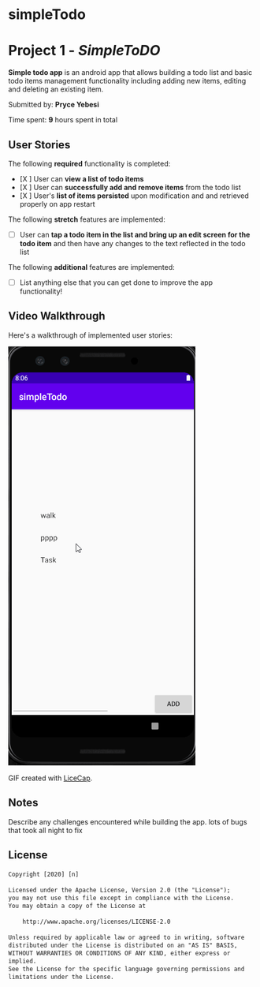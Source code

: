 # simpleTodo
# Project 1 - *SimpleToDO*

**Simple todo app** is an android app that allows building a todo list and basic todo items management functionality including adding new items, editing and deleting an existing item.

Submitted by: **Pryce Yebesi**

Time spent: **9** hours spent in total

## User Stories

The following **required** functionality is completed:

* [X ] User can **view a list of todo items**
* [X ] User can **successfully add and remove items** from the todo list
* [X ] User's **list of items persisted** upon modification and and retrieved properly on app restart

The following **stretch** features are implemented:

* [ ] User can **tap a todo item in the list and bring up an edit screen for the todo item** and then have any changes to the text reflected in the todo list

The following **additional** features are implemented:

* [ ] List anything else that you can get done to improve the app functionality!

## Video Walkthrough

Here's a walkthrough of implemented user stories:

<img src='https://github.com/prycey/simpleTodo/blob/master/screencap.gif' title='Video Walkthrough' width='' alt='Video Walkthrough' />

GIF created with [LiceCap](http://www.cockos.com/licecap/).

## Notes

Describe any challenges encountered while building the app.
lots of bugs that took all night to fix

## License

    Copyright [2020] [n]

    Licensed under the Apache License, Version 2.0 (the "License");
    you may not use this file except in compliance with the License.
    You may obtain a copy of the License at

        http://www.apache.org/licenses/LICENSE-2.0

    Unless required by applicable law or agreed to in writing, software
    distributed under the License is distributed on an "AS IS" BASIS,
    WITHOUT WARRANTIES OR CONDITIONS OF ANY KIND, either express or implied.
    See the License for the specific language governing permissions and
    limitations under the License.
